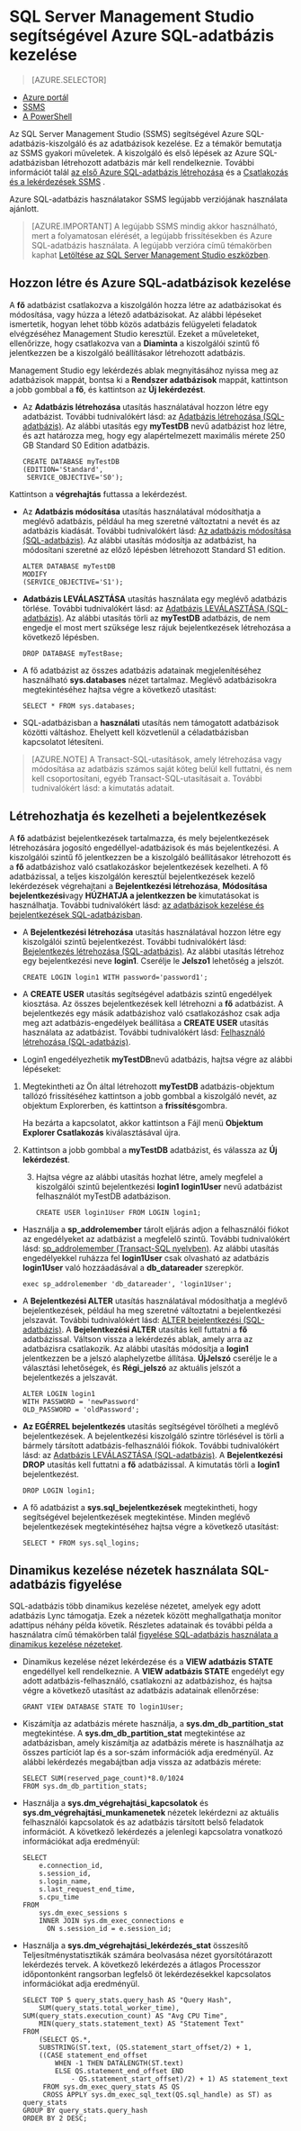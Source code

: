 <properties 
    pageTitle="SSMS SQL-adatbázis kezelése |} Microsoft Azure" 
    description="Megtudhatja, hogyan lehet az SQL Server Management Studio segítségével SQL-adatbázis-kiszolgáló és az adatbázisok kezelése." 
    services="sql-database" 
    documentationCenter=".net" 
    authors="stevestein" 
    manager="jhubbard" 
    editor="tysonn"/>

<tags 
    ms.service="sql-database" 
    ms.workload="data-management" 
    ms.tgt_pltfrm="na" 
    ms.devlang="na" 
    ms.topic="article" 
    ms.date="09/29/2016" 
    ms.author="sstein"/>


# <a name="managing-azure-sql-database-using-sql-server-management-studio"></a>SQL Server Management Studio segítségével Azure SQL-adatbázis kezelése 


> [AZURE.SELECTOR]
- [Azure portál](sql-database-manage-portal.md)
- [SSMS](sql-database-manage-azure-ssms.md)
- [A PowerShell](sql-database-manage-powershell.md)

Az SQL Server Management Studio (SSMS) segítségével Azure SQL-adatbázis-kiszolgáló és az adatbázisok kezelése. Ez a témakör bemutatja az SSMS gyakori műveletek. A kiszolgáló és első lépések az Azure SQL-adatbázisban létrehozott adatbázis már kell rendelkeznie. További információt talál [az első Azure SQL-adatbázis létrehozása](sql-database-get-started.md) és a [Csatlakozás és a lekérdezések SSMS](sql-database-connect-query-ssms.md) .

Azure SQL-adatbázis használatakor SSMS legújabb verziójának használata ajánlott. 

> [AZURE.IMPORTANT] A legújabb SSMS mindig akkor használható, mert a folyamatosan elérését, a legújabb frissítésekben és Azure SQL-adatbázis használata. A legújabb verzióra című témakörben kaphat [Letöltése az SQL Server Management Studio eszközben](https://msdn.microsoft.com/library/mt238290.aspx).



## <a name="create-and-manage-azure-sql-databases"></a>Hozzon létre és Azure SQL-adatbázisok kezelése

A **fő** adatbázist csatlakozva a kiszolgálón hozza létre az adatbázisokat és módosítása, vagy húzza a létező adatbázisokat. Az alábbi lépéseket ismertetik, hogyan lehet több közös adatbázis felügyeleti feladatok elvégzéséhez Management Studio keresztül. Ezeket a műveleteket, ellenőrizze, hogy csatlakozva van a **Diaminta** a kiszolgálói szintű fő jelentkezzen be a kiszolgáló beállításakor létrehozott adatbázis.

Management Studio egy lekérdezés ablak megnyitásához nyissa meg az adatbázisok mappát, bontsa ki a **Rendszer adatbázisok** mappát, kattintson a jobb gombbal a **fő**, és kattintson az **Új lekérdezést**.

-   Az **Adatbázis létrehozása** utasítás használatával hozzon létre egy adatbázist. További tudnivalókért lásd: az [Adatbázis létrehozása (SQL-adatbázis)](https://msdn.microsoft.com/library/dn268335.aspx). Az alábbi utasítás egy **myTestDB** nevű adatbázist hoz létre, és azt határozza meg, hogy egy alapértelmezett maximális mérete 250 GB Standard S0 Edition adatbázis.

        CREATE DATABASE myTestDB
        (EDITION='Standard',
         SERVICE_OBJECTIVE='S0');

Kattintson a **végrehajtás** futtassa a lekérdezést.

-   Az **Adatbázis módosítása** utasítás használatával módosíthatja a meglévő adatbázis, például ha meg szeretné változtatni a nevét és az adatbázis kiadását. További tudnivalókért lásd: [Az adatbázis módosítása (SQL-adatbázis)](https://msdn.microsoft.com/library/ms174269.aspx). Az alábbi utasítás módosítja az adatbázist, ha módosítani szeretné az előző lépésben létrehozott Standard S1 edition.

        ALTER DATABASE myTestDB
        MODIFY
        (SERVICE_OBJECTIVE='S1');

-   **Adatbázis LEVÁLASZTÁSA** utasítás használata egy meglévő adatbázis törlése. További tudnivalókért lásd: az [Adatbázis LEVÁLASZTÁSA (SQL-adatbázis)](https://msdn.microsoft.com/library/ms178613.aspx). Az alábbi utasítás törli az **myTestDB** adatbázis, de nem engedje el most mert szüksége lesz rájuk bejelentkezések létrehozása a következő lépésben.

        DROP DATABASE myTestBase;

-   A fő adatbázist az összes adatbázis adatainak megjelenítéséhez használható **sys.databases** nézet tartalmaz. Meglévő adatbázisokra megtekintéséhez hajtsa végre a következő utasítást:

        SELECT * FROM sys.databases;

-   SQL-adatbázisban a **használati** utasítás nem támogatott adatbázisok közötti váltáshoz. Ehelyett kell közvetlenül a céladatbázisban kapcsolatot létesíteni.

>[AZURE.NOTE] A Transact-SQL-utasítások, amely létrehozása vagy módosítása az adatbázis számos saját köteg belül kell futtatni, és nem kell csoportosítani, egyéb Transact-SQL-utasításait a. További tudnivalókért lásd: a kimutatás adatait.

## <a name="create-and-manage-logins"></a>Létrehozhatja és kezelheti a bejelentkezések

A **fő** adatbázist bejelentkezések tartalmazza, és mely bejelentkezések létrehozására jogosító engedéllyel-adatbázisok és más bejelentkezési. A kiszolgálói szintű fő jelentkezzen be a kiszolgáló beállításakor létrehozott és a **fő** adatbázishoz való csatlakozáskor bejelentkezések kezelheti. A fő adatbázissal, a teljes kiszolgálón keresztül bejelentkezések kezelő lekérdezések végrehajtani a **Bejelentkezési létrehozása**, **Módosítása bejelentkezési**vagy **HÚZHATJA a jelentkezzen be** kimutatásokat is használhatja. További tudnivalókért lásd: [az adatbázisok kezelése és bejelentkezések SQL-adatbázisban](http://msdn.microsoft.com/library/azure/ee336235.aspx). 


-   A **Bejelentkezési létrehozása** utasítás használatával hozzon létre egy kiszolgálói szintű bejelentkezést. További tudnivalókért lásd: [Bejelentkezés létrehozása (SQL-adatbázis)](https://msdn.microsoft.com/library/ms189751.aspx). Az alábbi utasítás létrehoz egy bejelentkezési neve **login1**. Cserélje le **Jelszo1** lehetőség a jelszót.

        CREATE LOGIN login1 WITH password='password1';

-   A **CREATE USER** utasítás segítségével adatbázis szintű engedélyek kiosztása. Az összes bejelentkezések kell létrehozni a **fő** adatbázist. A bejelentkezés egy másik adatbázishoz való csatlakozáshoz csak adja meg azt adatbázis-engedélyek beállítása a **CREATE USER** utasítás használata az adatbázist. További tudnivalókért lásd: [Felhasználó létrehozása (SQL-adatbázis)](https://msdn.microsoft.com/library/ms173463.aspx). 

-   Login1 engedélyezhetik **myTestDB**nevű adatbázis, hajtsa végre az alábbi lépéseket:

 1.  Megtekintheti az Ön által létrehozott **myTestDB** adatbázis-objektum tallózó frissítéséhez kattintson a jobb gombbal a kiszolgáló nevét, az objektum Explorerben, és kattintson a **frissítés**gombra.  

     Ha bezárta a kapcsolatot, akkor kattintson a Fájl menü **Objektum Explorer Csatlakozás** kiválasztásával újra.

 2. Kattintson a jobb gombbal a **myTestDB** adatbázist, és válassza az **Új lekérdezést**.

    3.  Hajtsa végre az alábbi utasítás hozhat létre, amely megfelel a kiszolgálói szintű bejelentkezési **login1** **login1User** nevű adatbázist felhasználót myTestDB adatbázison.

            CREATE USER login1User FROM LOGIN login1;

-   Használja a **sp\_addrolemember** tárolt eljárás adjon a felhasználói fiókot az engedélyeket az adatbázist a megfelelő szintű. További tudnivalókért lásd: [sp_addrolemember (Transact-SQL nyelvben)](http://msdn.microsoft.com/library/ms187750.aspx). Az alábbi utasítás engedélyekkel ruházza fel **login1User** csak olvasható az adatbázis **login1User** való hozzáadásával a **db\_datareader** szerepkör.

        exec sp_addrolemember 'db_datareader', 'login1User';    

-   A **Bejelentkezési ALTER** utasítás használatával módosíthatja a meglévő bejelentkezések, például ha meg szeretné változtatni a bejelentkezési jelszavát. További tudnivalókért lásd: [ALTER bejelentkezési (SQL-adatbázis)](https://msdn.microsoft.com/library/ms189828.aspx). A **Bejelentkezési ALTER** utasítás kell futtatni a **fő** adatbázissal. Váltson vissza a lekérdezés ablak, amely arra az adatbázisra csatlakozik. Az alábbi utasítás módosítja a **login1** jelentkezzen be a jelszó alaphelyzetbe állítása. **ÚjJelszó** cserélje le a választási lehetőségek, és **Régi_jelszó** az aktuális jelszót a bejelentkezés a jelszavát.

        ALTER LOGIN login1
        WITH PASSWORD = 'newPassword'
        OLD_PASSWORD = 'oldPassword';

-   **Az EGÉRREL bejelentkezés** utasítás segítségével törölheti a meglévő bejelentkezések. A bejelentkezési kiszolgáló szintre törlésével is törli a bármely társított adatbázis-felhasználói fiókok. További tudnivalókért lásd: az [Adatbázis LEVÁLASZTÁSA (SQL-adatbázis)](https://msdn.microsoft.com/library/ms178613.aspx). A **Bejelentkezési DROP** utasítás kell futtatni a **fő** adatbázissal. A kimutatás törli a **login1** bejelentkezést.

        DROP LOGIN login1;

-   A fő adatbázist a **sys.sql\_bejelentkezések** megtekintheti, hogy segítségével bejelentkezések megtekintése. Minden meglévő bejelentkezések megtekintéséhez hajtsa végre a következő utasítást:

        SELECT * FROM sys.sql_logins;

## <a name="monitor-sql-database-using-dynamic-management-views"></a>Dinamikus kezelése nézetek használata SQL-adatbázis figyelése

SQL-adatbázis több dinamikus kezelése nézetet, amelyek egy adott adatbázis Lync támogatja. Ezek a nézetek között meghallgathatja monitor adattípus néhány példa követik. Részletes adatainak és további példa a használatra című témakörben talál [figyelése SQL-adatbázis használata a dinamikus kezelése nézeteket](https://msdn.microsoft.com/library/azure/ff394114.aspx).

-   Dinamikus kezelése nézet lekérdezése és a **VIEW adatbázis STATE** engedéllyel kell rendelkeznie. A **VIEW adatbázis STATE** engedélyt egy adott adatbázis-felhasználó, csatlakozni az adatbázishoz, és hajtsa végre a következő utasítást az adatbázis adatainak ellenőrzése:

        GRANT VIEW DATABASE STATE TO login1User;

-   Kiszámítja az adatbázis mérete használja, a **sys.dm\_db\_partition\_stat** megtekintése. A **sys.dm\_db\_partition\_stat** megtekintése az adatbázisban, amely kiszámítja az adatbázis mérete is használhatja az összes partíciót lap és a sor-szám információk adja eredményül. Az alábbi lekérdezés megabájtban adja vissza az adatbázis mérete:

        SELECT SUM(reserved_page_count)*8.0/1024
        FROM sys.dm_db_partition_stats;   

-   Használja a **sys.dm\_végrehajtási\_kapcsolatok** és **sys.dm\_végrehajtási\_munkamenetek** nézetek lekérdezni az aktuális felhasználói kapcsolatok és az adatbázis társított belső feladatok információt. A következő lekérdezés a jelenlegi kapcsolatra vonatkozó információkat adja eredményül:

        SELECT
            e.connection_id,
            s.session_id,
            s.login_name,
            s.last_request_end_time,
            s.cpu_time
        FROM
            sys.dm_exec_sessions s
            INNER JOIN sys.dm_exec_connections e
              ON s.session_id = e.session_id;

-   Használja a **sys.dm\_végrehajtási\_lekérdezés\_stat** összesítő Teljesítménystatisztikák számára beolvasása nézet gyorsítótárazott lekérdezés tervek. A következő lekérdezés a átlagos Processzor időpontonként rangsorban legfelső öt lekérdezésekkel kapcsolatos információkat adja eredményül.

        SELECT TOP 5 query_stats.query_hash AS "Query Hash",
            SUM(query_stats.total_worker_time), SUM(query_stats.execution_count) AS "Avg CPU Time",
            MIN(query_stats.statement_text) AS "Statement Text"
        FROM
            (SELECT QS.*,
            SUBSTRING(ST.text, (QS.statement_start_offset/2) + 1,
            ((CASE statement_end_offset
                WHEN -1 THEN DATALENGTH(ST.text)
                ELSE QS.statement_end_offset END
                    - QS.statement_start_offset)/2) + 1) AS statement_text
             FROM sys.dm_exec_query_stats AS QS
             CROSS APPLY sys.dm_exec_sql_text(QS.sql_handle) as ST) as query_stats
        GROUP BY query_stats.query_hash
        ORDER BY 2 DESC;
 
 
